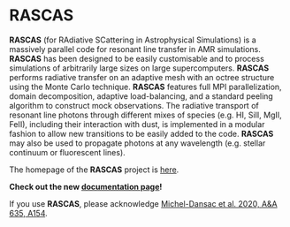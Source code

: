 
# RASCAS

**RASCAS** (for RAdiative SCattering in Astrophysical Simulations) is a massively parallel code for resonant line transfer in AMR simulations. **RASCAS** has been designed to be easily customisable and to process simulations of arbitrarily large sizes on large supercomputers. **RASCAS** performs radiative transfer on an adaptive mesh with an octree structure using the Monte Carlo technique. **RASCAS** features full MPI parallelization, domain decomposition, adaptive load-balancing, and a standard peeling algorithm to construct mock observations. The radiative transport of resonant line photons through different mixes of species (e.g. HI, SiII, MgII, FeII), including their interaction with dust, is implemented in a modular fashion to allow new transitions to be easily added to the code. **RASCAS** may also be used to propagate photons at any wavelength (e.g. stellar continuum or fluorescent lines).

The homepage of the **RASCAS** project is [here](http://rascas.univ-lyon1.fr). 

**Check out the new [documentation page](http://rascas.git-cral-pages.univ-lyon1.fr/rascas)!** 

If you use **RASCAS**, please acknowledge [Michel-Dansac et al. 2020, A&A 635, A154](https://www.aanda.org/articles/aa/abs/2020/03/aa34961-18/aa34961-18.html).



